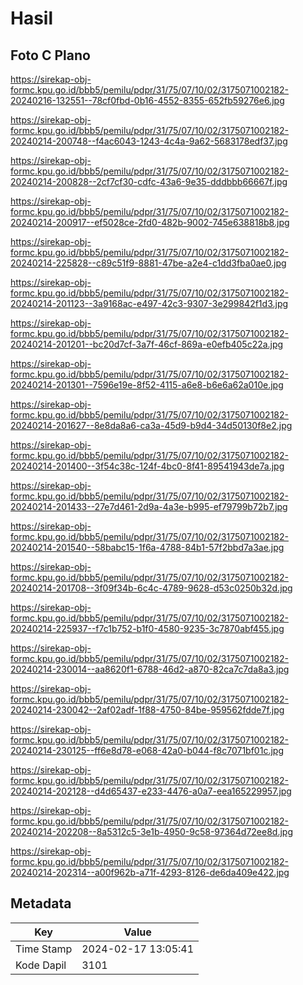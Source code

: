 # Hasil

## Foto C Plano

https://sirekap-obj-formc.kpu.go.id/bbb5/pemilu/pdpr/31/75/07/10/02/3175071002182-20240216-132551--78cf0fbd-0b16-4552-8355-652fb59276e6.jpg

https://sirekap-obj-formc.kpu.go.id/bbb5/pemilu/pdpr/31/75/07/10/02/3175071002182-20240214-200748--f4ac6043-1243-4c4a-9a62-5683178edf37.jpg

https://sirekap-obj-formc.kpu.go.id/bbb5/pemilu/pdpr/31/75/07/10/02/3175071002182-20240214-200828--2cf7cf30-cdfc-43a6-9e35-dddbbb66667f.jpg

https://sirekap-obj-formc.kpu.go.id/bbb5/pemilu/pdpr/31/75/07/10/02/3175071002182-20240214-200917--ef5028ce-2fd0-482b-9002-745e638818b8.jpg

https://sirekap-obj-formc.kpu.go.id/bbb5/pemilu/pdpr/31/75/07/10/02/3175071002182-20240214-225828--c89c51f9-8881-47be-a2e4-c1dd3fba0ae0.jpg

https://sirekap-obj-formc.kpu.go.id/bbb5/pemilu/pdpr/31/75/07/10/02/3175071002182-20240214-201123--3a9168ac-e497-42c3-9307-3e299842f1d3.jpg

https://sirekap-obj-formc.kpu.go.id/bbb5/pemilu/pdpr/31/75/07/10/02/3175071002182-20240214-201201--bc20d7cf-3a7f-46cf-869a-e0efb405c22a.jpg

https://sirekap-obj-formc.kpu.go.id/bbb5/pemilu/pdpr/31/75/07/10/02/3175071002182-20240214-201301--7596e19e-8f52-4115-a6e8-b6e6a62a010e.jpg

https://sirekap-obj-formc.kpu.go.id/bbb5/pemilu/pdpr/31/75/07/10/02/3175071002182-20240214-201627--8e8da8a6-ca3a-45d9-b9d4-34d50130f8e2.jpg

https://sirekap-obj-formc.kpu.go.id/bbb5/pemilu/pdpr/31/75/07/10/02/3175071002182-20240214-201400--3f54c38c-124f-4bc0-8f41-89541943de7a.jpg

https://sirekap-obj-formc.kpu.go.id/bbb5/pemilu/pdpr/31/75/07/10/02/3175071002182-20240214-201433--27e7d461-2d9a-4a3e-b995-ef79799b72b7.jpg

https://sirekap-obj-formc.kpu.go.id/bbb5/pemilu/pdpr/31/75/07/10/02/3175071002182-20240214-201540--58babc15-1f6a-4788-84b1-57f2bbd7a3ae.jpg

https://sirekap-obj-formc.kpu.go.id/bbb5/pemilu/pdpr/31/75/07/10/02/3175071002182-20240214-201708--3f09f34b-6c4c-4789-9628-d53c0250b32d.jpg

https://sirekap-obj-formc.kpu.go.id/bbb5/pemilu/pdpr/31/75/07/10/02/3175071002182-20240214-225937--f7c1b752-b1f0-4580-9235-3c7870abf455.jpg

https://sirekap-obj-formc.kpu.go.id/bbb5/pemilu/pdpr/31/75/07/10/02/3175071002182-20240214-230014--aa8620f1-6788-46d2-a870-82ca7c7da8a3.jpg

https://sirekap-obj-formc.kpu.go.id/bbb5/pemilu/pdpr/31/75/07/10/02/3175071002182-20240214-230042--2af02adf-1f88-4750-84be-959562fdde7f.jpg

https://sirekap-obj-formc.kpu.go.id/bbb5/pemilu/pdpr/31/75/07/10/02/3175071002182-20240214-230125--ff6e8d78-e068-42a0-b044-f8c7071bf01c.jpg

https://sirekap-obj-formc.kpu.go.id/bbb5/pemilu/pdpr/31/75/07/10/02/3175071002182-20240214-202128--d4d65437-e233-4476-a0a7-eea165229957.jpg

https://sirekap-obj-formc.kpu.go.id/bbb5/pemilu/pdpr/31/75/07/10/02/3175071002182-20240214-202208--8a5312c5-3e1b-4950-9c58-97364d72ee8d.jpg

https://sirekap-obj-formc.kpu.go.id/bbb5/pemilu/pdpr/31/75/07/10/02/3175071002182-20240214-202314--a00f962b-a71f-4293-8126-de6da409e422.jpg


## Metadata

| Key        | Value               |
| ---------- | ------------------- |
| Time Stamp | 2024-02-17 13:05:41 |
| Kode Dapil | 3101                |



